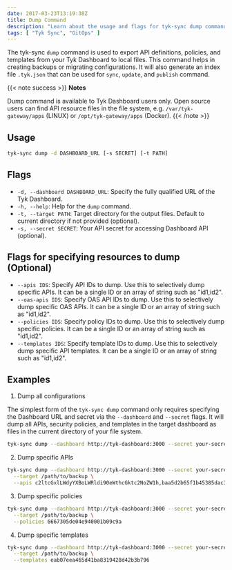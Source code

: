 ```yaml
---
date: 2017-03-23T13:19:38Z
title: Dump Command
description: "Learn about the usage and flags for tyk-sync dump command"
tags: [ "Tyk Sync", "GitOps" ]
---
```


The tyk-sync `dump` command is used to export API definitions, policies, and templates from your Tyk Dashboard to local files. This command helps in creating backups or migrating configurations. It will also generate an index file `.tyk.json` that can be used for `sync`, `update`, and `publish` command.

{{< note success >}}
**Notes**

Dump command is available to Tyk Dashboard users only. Open source users can find API resource files in the file system, e.g. `/var/tyk-gateway/apps` (LINUX) or `/opt/tyk-gateway/apps` (Docker).
{{< /note >}}

## Usage

```bash
tyk-sync dump -d DASHBOARD_URL [-s SECRET] [-t PATH]
```

## Flags
* `-d, --dashboard DASHBOARD_URL`: Specify the fully qualified URL of the Tyk Dashboard.
* `-h, --help`: Help for the `dump` command.
* `-t, --target PATH`: Target directory for the output files. Default to current directory if not provided (optional).
* `-s, --secret SECRET`: Your API secret for accessing Dashboard API (optional).

## Flags for specifying resources to dump (Optional)
* `--apis IDS`: Specify API IDs to dump. Use this to selectively dump specific APIs. It can be a single ID or an array of string such as "id1,id2".
* `--oas-apis IDS`: Specify OAS API IDs to dump. Use this to selectively dump specific OAS APIs. It can be a single ID or an array of string such as "id1,id2".
* `--policies IDS`: Specify policy IDs to dump. Use this to selectively dump specific policies. It can be a single ID or an array of string such as "id1,id2".
* `--templates IDS`: Specify template IDs to dump. Use this to selectively dump specific API templates. It can be a single ID or an array of string such as "id1,id2".

## Examples
1. Dump all configurations

The simplest form of the `tyk-sync dump` command only requires specifying the Dashboard URL and secret via the `--dashboard` and `--secret` flags. It will dump all APIs, security policies, and templates in the target dashboard as files in the current directory of your file system.

```bash
tyk-sync dump --dashboard http://tyk-dashboard:3000 --secret your-secret
```

2. Dump specific APIs

```bash
tyk-sync dump --dashboard http://tyk-dashboard:3000 --secret your-secret \
  --target /path/to/backup \
  --apis c2ltcGxlLWdyYXBoLWRldi90eWthcGktc2NoZW1h,baa5d2b65f1b45385dac3aeb658fa04c
```

3. Dump specific policies

```bash
tyk-sync dump --dashboard http://tyk-dashboard:3000 --secret your-secret \
  --target /path/to/backup \
  --policies 6667305de04e940001b09c9a
```

4. Dump specific templates

```bash
tyk-sync dump --dashboard http://tyk-dashboard:3000 --secret your-secret \
  --target /path/to/backup \
  --templates eab07eea465d41ba8319428d42b3b796
```
